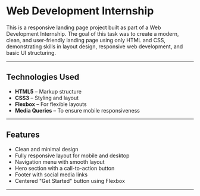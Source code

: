 # Web Development Internship 

This is a responsive landing page project built as part of a Web Development Internship. The goal of this task was to create a modern, clean, and user-friendly landing page using only HTML and CSS, demonstrating skills in layout design, responsive web development, and basic UI structuring.

---

##  Technologies Used

- **HTML5** – Markup structure
- **CSS3** – Styling and layout
- **Flexbox** – For flexible layouts
- **Media Queries** – To ensure mobile responsiveness

---

##  Features

- Clean and minimal design
- Fully responsive layout for mobile and desktop
- Navigation menu with smooth layout
- Hero section with a call-to-action button
- Footer with social media links
- Centered "Get Started" button using Flexbox

---

